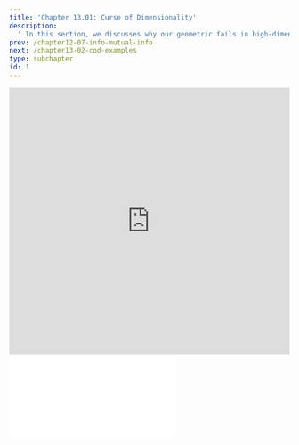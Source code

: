 ```yaml
---
title: 'Chapter 13.01: Curse of Dimensionality'
description:
  ' In this section, we discusses why our geometric fails in high-dimensional spaces and introduces the phenomenon of the curse of dimensionality. '
prev: /chapter12-07-info-mutual-info
next: /chapter13-02-cod-examples
type: subchapter
id: 1
---
```



<!-- Hier jetzt die neuen Links einpflegen -->


<exercise id="1" title="Video Lecture">
<iframe width="100%" height="480" src="https://www.youtube.com/embed/MYzDeYbkqV4" frameborder="0" allow="accelerometer; autoplay; encrypted-media; gyroscope; picture-in-picture" allowfullscreen></iframe>
</exercise>

<exercise id="2" title="Slides">
<object data="pdfs/13/slides-cod.pdf" type="application/pdf" style="width:100%;height:480px">
    <embed src="pdfs/13/slides-cod.pdf" type="application/pdf" />
</object>
</exercise>


